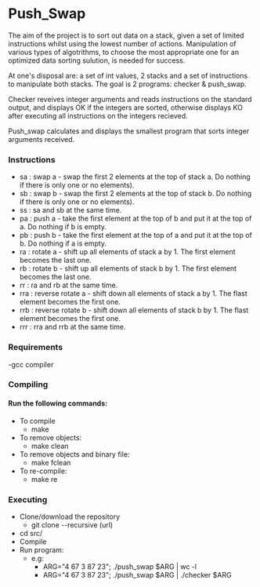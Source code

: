 # Push_Swap

The aim of the project is to sort out data on a stack, given a set of limited instructions whilst using the lowest number of actions. Manipulation of various types of algotrithms, to choose the most appropriate one for an optimized data sorting sulution, is needed for success.

At one's disposal are: a set of int values, 2 stacks and a set of instructions to manipulate both stacks. The goal is 2 programs: checker & push_swap. 

Checker reveives integer arguments and reads instructions on the standard output, and displays OK if the integers are sorted, otherwise displays KO after executing all instructions on the integers recieved.

Push_swap calculates and displays the smallest program that sorts integer arguments received.

### Instructions
* sa : swap a - swap the first 2 elements at the top of stack a. Do nothing if there is only one or no elements).
* sb : swap b - swap the first 2 elements at the top of stack b. Do nothing if there is only one or no elements).
* ss : sa and sb at the same time.
* pa : push a - take the first element at the top of b and put it at the top of a. Do nothing if b is empty.
* pb : push b - take the first element at the top of a and put it at the top of b. Do nothing if a is empty.
* ra : rotate a - shift up all elements of stack a by 1. The first element becomes the last one.
* rb : rotate b - shift up all elements of stack b by 1. The first element becomes the last one.
* rr : ra and rb at the same time.
* rra : reverse rotate a - shift down all elements of stack a by 1. The flast element becomes the first one.
* rrb : reverse rotate b - shift down all elements of stack b by 1. The flast element becomes the first one.
* rrr : rra and rrb at the same time.

### Requirements

-gcc compiler

### Compiling

#### Run the following commands:
* To compile
    * make
* To remove objects:
    * make clean
* To remove objects and binary file:
    * make fclean
* To re-compile:
    * make re

### Executing

* Clone/download the repository
    * git clone --recursive (url)
* cd src/
* Compile 
* Run program:
    * e.g:
        * ARG="4 67 3 87 23"; ./push_swap $ARG | wc -l
        * ARG="4 67 3 87 23"; ./push_swap $ARG | ./checker $ARG